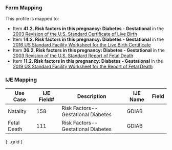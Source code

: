 ### Form Mapping
This profile is mapped to:
 * Item **41.2. Risk factors in this pregnancy: Diabetes - Gestational** in the [2003 Revision of the U.S. Standard Certificate of Live Birth](https://www.cdc.gov/nchs/data/dvs/birth11-03final-ACC.pdf)
 * Item **14.2. Risk factors in this pregnancy: Diabetes - Gestational** in the [2016 US Standard Facility Worksheet for the Live Birth Certificate](https://www.cdc.gov/nchs/data/dvs/facility-worksheet-2016-508.pdf)
 * Item **36.2. Risk factors in this pregnancy: Diabetes - Gestational** in the [2003 Revision of the U.S. Standard Report of Fetal Death](https://www.cdc.gov/nchs/data/dvs/FDEATH11-03finalACC.pdf)
 * Item **11.2. Risk factors in this pregnancy: Diabetes - Gestational** in the [2019 US Standard Facility Worksheet for the Report of Fetal Death](https://www.cdc.gov/nchs/data/dvs/fetal-death-facility-worksheet-2019-508.pdf)

### IJE Mapping

| **Use Case** | **IJE Field#** | **Description** | **IJE Name** | **Field** |
| ------------ | -------------- | --------------- | ------------ | --------- |
| Natality | 158 | Risk Factors--Gestational Diabetes | GDIAB |  |
| Fetal Death | 111 | Risk Factors--Gestational Diabetes | GDIAB |  |
{: .grid }
